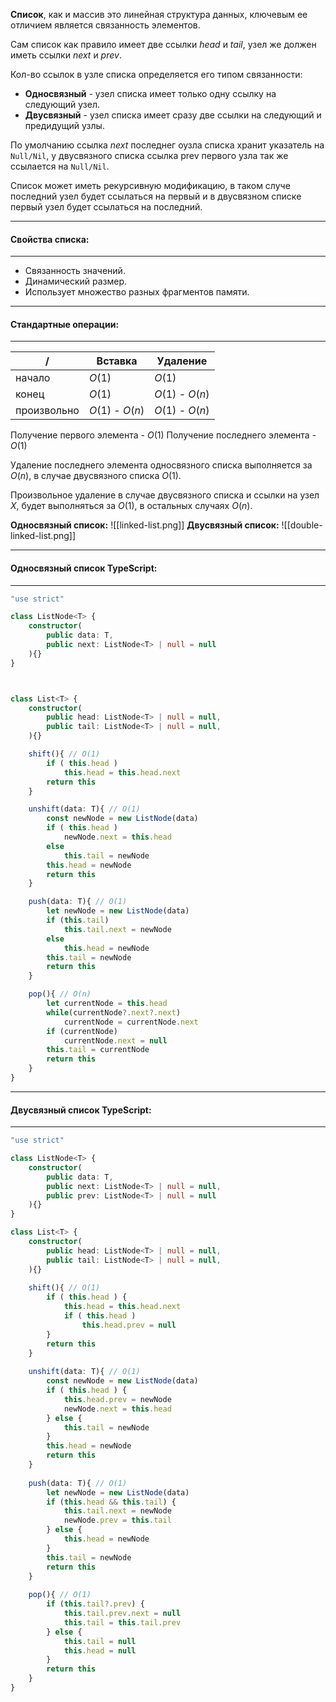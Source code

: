 
**Список**, как и массив это линейная структура данных, ключевым ее отличием является связанность элементов. 

Сам список как правило имеет две ссылки *head* и *tail*, узел же должен иметь ссылки *next* и *prev*.

Кол-во ссылок в узле списка определяется его типом связанности:
- **Односвязный** - узел списка имеет только одну ссылку на следующий узел.
- **Двусвязный** - узел списка имеет сразу две ссылки на следующий и предидущий узлы.

По умолчанию ссылка *next* последнег оузла списка хранит указатель на `Null/Nil`, у двусвязного списка ссылка prev первого узла так же ссылается на `Null/Nil`. 

Список может иметь рекурсивную модификацию, в таком случе последний узел будет ссылаться на первый и в двусвязном списке первый узел будет ссылаться на последний.



---
#### Свойства списка:
----
- Связанность значений.
- Динамический размер.
- Использует множество разных фрагментов памяти.



---
#### Стандартные операции:
---
|      /      | Вставка | Удаление |
| ----------- | ------- | -------- |
| начало      | $O(1)$ | $O(1)$ |
| конец       | $O(1)$ | $O(1)$ - $O(n)$ |
| произвольно | $O(1)$ - $O(n)$ | $O(1)$ - $O(n)$ |

Получение первого элемента - $O(1)$
Получение последнего элемента - $O(1)$

Удаление последнего элемента односвязного списка выполняется за $O(n)$, в случае двусвязного списка $O(1)$.

Произвольное удаление в случае двусвязного списка и ссылки на узел $X$, будет выполняться за $O(1)$, в остальных случаях $O(n)$.

**Односвязный список:**
![[linked-list.png]]
**Двусвязный список:**
![[double-linked-list.png]]



---
#### Односвязный список TypeScript:
---
```ts
"use strict"

class ListNode<T> {
	constructor(
		public data: T,
		public next: ListNode<T> | null = null
	){}
}



class List<T> {
	constructor(
		public head: ListNode<T> | null = null,
		public tail: ListNode<T> | null = null,
	){}

	shift(){ // O(1)
		if ( this.head )
			this.head = this.head.next
		return this
	}

	unshift(data: T){ // O(1)
		const newNode = new ListNode(data)
		if ( this.head )
			newNode.next = this.head
		else
			this.tail = newNode
		this.head = newNode
		return this
	}

	push(data: T){ // O(1)
		let newNode = new ListNode(data)
		if (this.tail)
			this.tail.next = newNode
		else
			this.head = newNode
		this.tail = newNode
		return this
	}

	pop(){ // O(n)
		let currentNode = this.head
		while(currentNode?.next?.next)
			currentNode = currentNode.next
		if (currentNode)
			currentNode.next = null
		this.tail = currentNode
		return this
	}
}
```



---
#### Двусвязный список TypeScript:
---
```ts
"use strict"

class ListNode<T> {
    constructor(
        public data: T,
        public next: ListNode<T> | null = null,
        public prev: ListNode<T> | null = null
    ){}
}

class List<T> {
    constructor(
        public head: ListNode<T> | null = null,
        public tail: ListNode<T> | null = null,
    ){}
    
    shift(){ // O(1)
        if ( this.head ) {
            this.head = this.head.next
            if ( this.head )
	            this.head.prev = null
        }
        return this
    }
    
    unshift(data: T){ // O(1)
        const newNode = new ListNode(data)
        if ( this.head ) {
            this.head.prev = newNode
            newNode.next = this.head
        } else {
            this.tail = newNode
        }
        this.head = newNode
        return this
    }
    
    push(data: T){ // O(1)
        let newNode = new ListNode(data)
        if (this.head && this.tail) {
            this.tail.next = newNode
            newNode.prev = this.tail
        } else {
            this.head = newNode
        }
        this.tail = newNode
        return this
    }
    
    pop(){ // O(1)
        if (this.tail?.prev) {
            this.tail.prev.next = null
            this.tail = this.tail.prev
        } else {
            this.tail = null
            this.head = null
        }
        return this
    }
}
```






